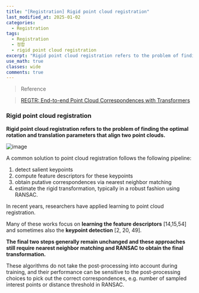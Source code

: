 ```yaml
---
title: "[Registration] Rigid point cloud registration"
last_modified_at: 2025-01-02
categories:
  - Registration
tags:
  - Registration
  - 정합
  - rigid point cloud registration
excerpt: "Rigid point cloud registration refers to the problem of finding the optimal rotation and translation parameters that align two point clouds."
use_math: true
classes: wide
comments: true
---
```


> Reference

> [REGTR: End-to-end Point Cloud Correspondences with Transformers](https://openaccess.thecvf.com/content/CVPR2022/papers/Yew_REGTR_End-to-End_Point_Cloud_Correspondences_With_Transformers_CVPR_2022_paper.pdf)

### Rigid point cloud registration

**Rigid point cloud registration refers to the problem of finding the optimal rotation and translation parameters that align two point clouds.**

![image](https://github.com/user-attachments/assets/5d91ceb1-3f9e-4433-b3e3-f2485b264c8d)

A common solution to point cloud registration follows the following pipeline: 

1. detect salient keypoints
2. compute feature descriptors for these keypoints
3. obtain putative correspondences via nearest neighbor matching
4. estimate the rigid transformation, typically in a robust fashion using RANSAC.

In recent years, researchers have applied learning to point cloud registration.

Many of these works focus on **learning the feature descriptors** [14,15,54] and sometimes also the **keypoint detection** [2, 20, 49].

**The final two steps generally remain unchanged and these approaches still require nearest neighbor matching and RANSAC to obtain the final transformation.**

These algorithms do not take the post-processing into account during training, and their performance can be sensitive to the post-processing choices to pick out the correct correspondences, e.g. number of sampled interest points or
distance threshold in RANSAC.
